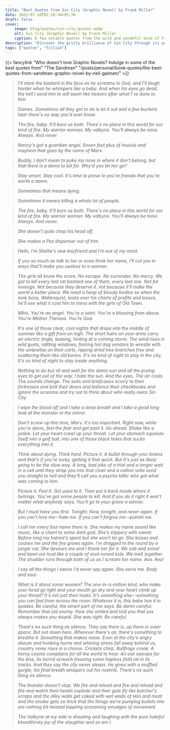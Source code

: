 ```yaml
---
title: "Best Quotes from Sin City (Graphic Novel) by Frank Miller"
date: 2023-07-10T02:18:34+05:30
draft: false
cover: 
    image: blog/quotes/sin-city-quotes.webp
    alt: Sin City (Graphic Novel) by Frank Miller
    caption: A few notable quotes from the wild and wondeful mind of Frank Miller in his book Sin City.
description: "Discover the gritty brilliance of Sin City through its unforgettable quotes. Dive into Frank Miller's graphic novel series and embrace the dark allure."
tags: ["quotes", "fiction"]
---
```


{{< fancylink "Who doesn't love Graphic Novels? Indulge in some of the best quotes from" "The Sandman" "/posts/personal/book-quotes/the-best-quotes-from-sandman-graphic-novel-by-neil-gaiman/" >}}

>*I’ll stare the bastard in the face as he screams to God, and I’ll laugh harder when he whimpers like a baby. And when his eyes go dead, the hell I send him to will seem like heaven after what I’ve done to him.*

>*Dames. Sometimes all they got to do is let it out and a few buckets later there's no way you'd ever know.*

>*The fire, baby. It'll burn us both. There's no place in this world for our kind of fire. My warrior woman. My valkyrie. You'll always be mine. Always. And never*

>*Nancy's got a guardian angel. Seven feet plus of muscle and mayhem that goes by the name of Marv.*

>*Buddy, I don't mean to poke my nose in where it don't belong, but that there is a dame to kill for. Why'd you let her go?*

>*Stay smart. Stay cool. It's time to prove to you're friends that you're worth a damn.*

>*Sometimes that means dying.*

>*Sometimes it means killing a whole lot of people.*

>*The fire, baby. It'll burn us both. There's no place in this world for our kind of fire. My warrior woman. My valkyrie. You'll always be mine. Always. And never.*

>*She doesn't quite chop his head off.*

>*She makes a Pez dispenser out of him.*

>*Hello, I'm Shellie's new boyfriend and I'm out of my mind.*

>*If you so much as talk to her or even think her name, I'll cut you in ways that'll make you useless to a woman.*

>*The girls all know the score. No escape. No surrender. No mercy. We got to kill every last rat bastard one of them, every last one. Not for revenge. Not because they deserve it. not because it'll make the world a better place. We need a heap of bloody bodies so when the mob boss, Wallenquist, looks over his charts of profits and losses, he'll see what it cost him to mess with the girls of Old Town.*

>*Miho. You're an angel. You're a saint. You're a blessing from above. You're Mother Theresa. You're God.*

>*It's one of those clear, cool nights that drops into the middle of summer like a gift from on high. The short hairs on your arms carry an electric tingle, teasing, hinting at a coming storm. The wind rises in wild gusts, rattling windows, forcing hot dog vendors to wrestle with the umbrellas on their carts, ripping dried tree branches free and scattering them like old bones. It's no kind of night to stay in the city. It's no kind of night to stay inside anything.*

>*Nothing to do but sit and wait for the damn sun and all the prying eyes to get out of the way. I hate the sun. And the eyes. The air cools. The sounds change. The suits and briefcases scurry to their fortresses and bolt their doors and balance their checkbooks and ignore the screams and try not to think about who really owns Sin City.*

>*I wipe the blood off and I take a deep breath and I take a good long look at the monster in the mirror.*

>*Don't screw up this time, Marv. It's too important. Right now, while you're alone, feel the fear and get past it. Go ahead. Shake like a junkie. Let your heart crawl up your throat. Let your stomach squeeze itself into a golf ball, into one of those black holes that sucks everything into it.*

>*Think about dying. Think hard. Picture it. A bullet through your brains and that's if you're lucky, getting it that quick. But it's just as likely going to be the slow way. A long, bad joke of a trial and a longer wait in a cell until they strap you into that chair and a million volts send you straight to hell and they'll call you a psycho killer who got what was coming to him.*

>*Picture it. Feel it. Get used to it. Then put it back inside where it belongs. You've got some people to kill. And if you do it right it won't matter what anybody says. You'll go to your grave a winner.*

>*But I must have you first. Tonight. Now, tonight, and never again. If you can't love me--hate me. If you can't forgive me--punish me.*

>*I call her every foul name there is. She makes my name sound like music, like a chant to some dark god. She's slippery with sweat. Before long my hatred's spent but she won't let go. She kisses and coaxes me and the fire grows again. I'm dragged to the round by a jungle cat. She devours me and I thank her for it. We sob and snivel and bawl out loud like a couple of snot-nosed kids. We melt together. The shudder runs through both of us as I scream her name. Ava. Ava!*

>*I say all the things I swore I'd never say again. She owns me. Body and soul.*

>*What is it about some women? The one-in-a-million kind, who make your head go light and your mouth go dry and your heart climb up your throat? It's not just their looks. It's something else--something you can feel from across the room. Whatever it is, this babe has it in spades. Be careful, the smart part of me says. Be damn careful. Remember that old enemy. How she smiled and told you that sex always makes you stupid. She was right. Be careful.*

>*There's no such thing as silence. They say there is, up there in outer space. But not down here. Wherever there's air, there's something to breathe it. Something that makes noise. Even at the city's angry shouts and honking horns and whining sirens fall away behind us, country noise rises in a chorus. Crickets chirp. Bullfrogs croak. A horny coyote complains for all the world to hear. An owl swoops for the kiss, its horrid screech freezing some hapless field rat in its tracks. And they say the city never sleeps. He gives with a muffled gurgle, his final breath whispers out his nostrils. There's no such thing as silence.*

>*The thunder doesn't stop. We fire and reload and fire and reload and fire and watch their heads explode and their guts fly like butcher's scraps and the alley walls get caked with wet wads of skin and meat and the smoke gets so thick that the things we're pumping bullets into are nothing bit twisted toppling screaming smudges of movement*

>*The Valkyrie at my side is shouting and laughing with the pure hateful bloodthirsty joy of the slaughter and so am I.*
